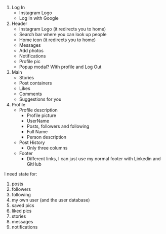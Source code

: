 1. Log In
    *  Instagram Logo
    *  Log In with Google
2. Header
    *  Instagram Logo (it redirects you to home)
    *  Search bar where you can look up people
    *  Home icon (it redirects you to home)
    *  Messages
    *  Add photos
    *  Notifications
    *  Profile pic
    *  Popup modal? With profile and Log Out
3. Main
    *  Stories
    *  Post containers
    *  Likes
    *  Comments
    *  Suggestions for you
4. Profile
    *  Profile description
        -  Profile picture
        -  UserName
        -  Posts, followers and following
        -  Full Name
        -  Person description
    *  Post History
        -  Only three columns
    *  Footer
        -  Different links, I can just use my normal footer with Linkedin and GitHub

I need state for: 
1. posts
2. followers
3. following
4. my own user (and the user database)
5. saved pics
6. liked pics
7. stories
8. messages
9. notifications